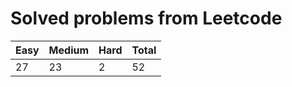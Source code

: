 # Solved problems from Leetcode

| **Easy** | **Medium** | **Hard** | **Total** |
| -------- | ---------- | -------- | --------- |
| 27       | 23         | 2        | 52        |
